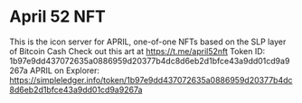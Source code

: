 # April 52 NFT

This is the icon server for APRIL, one-of-one NFTs based on the SLP layer of Bitcoin Cash
Check out this art at https://t.me/april52nft
Token ID: 1b97e9dd437072635a0886959d20377b4dc8d6eb2d1bfce43a9dd01cd9a9267a
APRIL on Explorer: https://simpleledger.info/token/1b97e9dd437072635a0886959d20377b4dc8d6eb2d1bfce43a9dd01cd9a9267a
